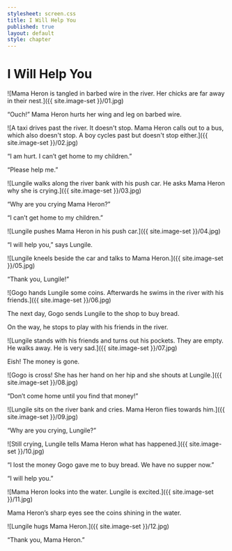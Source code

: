 ```yaml
---
stylesheet: screen.css
title: I Will Help You
published: true
layout: default
style: chapter
---
```


# I Will Help You

![Mama Heron is tangled in barbed wire in the river. Her chicks are far away in their nest.]({{ site.image-set }}/01.jpg)

“Ouch!” Mama Heron hurts her wing and leg on barbed wire.

![A taxi drives past the river. It doesn't stop. Mama Heron calls out to a bus, which also doesn't stop. A boy cycles past but doesn't stop either.]({{ site.image-set }}/02.jpg)

“I am hurt. I can’t get home to my children.”

“Please help me.”

![Lungile walks along the river bank with his push car. He asks Mama Heron why she is crying.]({{ site.image-set }}/03.jpg)

“Why are you crying Mama Heron?”

“I can’t get home to my children.”

![Lungile pushes Mama Heron  in his push car.]({{ site.image-set }}/04.jpg)

“I will help you,” says Lungile.

![Lungile kneels beside the car and talks to Mama Heron.]({{ site.image-set }}/05.jpg)

“Thank you, Lungile!”

![Gogo hands Lungile some coins. Afterwards he swims in the river with his friends.]({{ site.image-set }}/06.jpg)

The next day, Gogo sends Lungile to the shop to buy bread. 

On the way, he stops to play with his friends in the river.

![Lungile stands with his friends and turns out his pockets. They are empty. He walks away. He is very sad.]({{ site.image-set }}/07.jpg)

Eish! The money is gone.

![Gogo is cross! She has her hand on her hip and she shouts at Lungile.]({{ site.image-set }}/08.jpg)

“Don’t come home until you find that money!”

![Lungile sits on the river bank and cries. Mama Heron flies towards him.]({{ site.image-set }}/09.jpg)

“Why are you crying, Lungile?”

![Still crying, Lungile tells Mama Heron what has happened.]({{ site.image-set }}/10.jpg)

“I lost the money Gogo gave me to buy bread. We have no supper now.”

“I will help you.”

![Mama Heron looks into the water. Lungile is excited.]({{ site.image-set }}/11.jpg)

Mama Heron’s sharp eyes see the coins shining in the water.

![Lungile hugs Mama Heron.]({{ site.image-set }}/12.jpg)

“Thank you, Mama Heron.”
